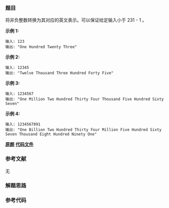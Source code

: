 ### 题目
将非负整数转换为其对应的英文表示。可以保证给定输入小于 231 \- 1 。

**示例 1:**

    
    
    输入: 123
    输出: "One Hundred Twenty Three"
    

**示例 2:**

    
    
    输入: 12345
    输出: "Twelve Thousand Three Hundred Forty Five"

**示例 3:**

    
    
    输入: 1234567
    输出: "One Million Two Hundred Thirty Four Thousand Five Hundred Sixty Seven"

**示例 4:**

    
    
    输入: 1234567891
    输出: "One Billion Two Hundred Thirty Four Million Five Hundred Sixty Seven Thousand Eight Hundred Ninety One"

 **[原题](https://leetcode-cn.com/problems/integer-to-english-words/)**    **[代码文件]()**


### 参考文献
无

### 解题思路




### 参考代码

```go


```




